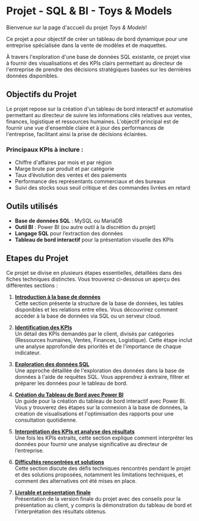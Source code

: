 # Projet - SQL & BI - Toys & Models

Bienvenue sur la page d'accueil du projet *Toys & Models*!

Ce projet a pour objectif de créer un tableau de bord dynamique pour une entreprise spécialisée dans la vente de modèles et de maquettes.

À travers l'exploration d'une base de données SQL existante, ce projet vise à fournir des visualisations et des KPIs clairs permettant au directeur de l'entreprise de prendre des décisions stratégiques basées sur les dernières données disponibles.

## Objectifs du Projet

Le projet repose sur la création d'un tableau de bord interactif et automatisé permettant au directeur de suivre les informations clés relatives aux ventes, finances, logistique et ressources humaines. L'objectif principal est de fournir une vue d'ensemble claire et à jour des performances de l'entreprise, facilitant ainsi la prise de décisions éclairées.

### Principaux KPIs à inclure :
- Chiffre d'affaires par mois et par région
- Marge brute par produit et par catégorie
- Taux d’évolution des ventes et des paiements
- Performance des représentants commerciaux et des bureaux
- Suivi des stocks sous seuil critique et des commandes livrées en retard

## Outils utilisés

- **Base de données SQL** : MySQL ou MariaDB
- **Outil BI** : Power BI (ou autre outil à la discrétion du projet)
- **Langage SQL** pour l’extraction des données
- **Tableau de bord interactif** pour la présentation visuelle des KPIs

## Etapes du Projet

Ce projet se divise en plusieurs étapes essentielles, détaillées dans des fiches techniques distinctes. Vous trouverez ci-dessous un aperçu des différentes sections :

1. **[Introduction à la base de données]()**  
   Cette section présente la structure de la base de données, les tables disponibles et les relations entre elles. Vous découvrirez comment accéder à la base de données via SQL ou un serveur cloud.

2. **[Identification des KPIs]()**  
   Un détail des KPIs demandés par le client, divisés par catégories (Ressources humaines, Ventes, Finances, Logistique). Cette étape inclut une analyse approfondie des priorités et de l'importance de chaque indicateur.

3. **[Exploration des données SQL]()**  
   Une approche détaillée de l'exploration des données dans la base de données à l'aide de requêtes SQL. Vous apprendrez à extraire, filtrer et préparer les données pour le tableau de bord.

4. **[Création du Tableau de Bord avec Power BI]()**  
   Un guide pour la création du tableau de bord interactif avec Power BI. Vous y trouverez des étapes sur la connexion à la base de données, la création de visualisations et l'optimisation des rapports pour une consultation quotidienne.

5. **[Interprétation des KPIs et analyse des résultats]()**  
   Une fois les KPIs extraits, cette section explique comment interpréter les données pour fournir une analyse significative au directeur de l’entreprise.

6. **[Difficultés rencontrées et solutions]()**  
   Cette section discute des défis techniques rencontrés pendant le projet et des solutions proposées, notamment les limitations techniques, et comment des alternatives ont été mises en place.

7. **[Livrable et présentation finale]()**  
   Présentation de la version finale du projet avec des conseils pour la présentation au client, y compris la démonstration du tableau de bord et l'interprétation des résultats obtenus.
